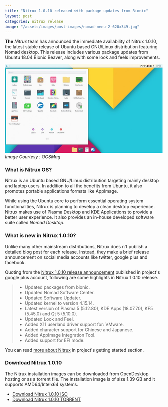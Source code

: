 ```yaml
---
title: "Nitrux 1.0.10 released with package updates from Bionic"
layout: post
categories: nitrux release
image: "/assets/images/post-images/nomad-menu-2-620x349.jpg"
---
```


**The** *Nitrux* team has announced the immediate availability of Nitrux 1.0.10, the latest stable release of Ubuntu based GNU/Linux distribution featuring Nomad desktop. This release includes various package updates from Ubuntu 18.04 Bionic Beaver, along with some look and feels improvements.

![Nitrux 1.0.10 banner](/assets/images/post-images/nomad-menu-2-620x349.jpg)
*Image Courtesy : OCSMag*

### What is Nitrux OS?
Nitrux is an Ubuntu based GNU/Linux distribution targeting mainly desktop and laptop users. In addition to all the benefits from Ubuntu, it also promotes portable applications formats like AppImage.

While using the Ubuntu core to perform essential operating system functionalities, Nitrux is planning to develop a clean desktop experience. Nitrux makes use of Plasma Desktop and KDE Applications to provide a better user experience. It also provides an in-house developed software suite called *Nomad Desktop*.

### What is new in Nitrux 1.0.10?
Unlike many other mainstream distributions, Nitrux does n't publish a detailed blog post for each release. Instead, they make a brief release announcement on social media accounts like twitter, google plus and facebook.

Quoting from the [Nitrux 1.0.10 release announcement](https://plus.google.com/+NitruxInside/posts/BUEKoJ7RPvG) published in project's google plus account, following are some highlights in Nitrux 1.0.10 release.
> - Updated packages from bionic.
> - Updated Nomad Software Center.
> - Updated Software Updater.
> - Updated kernel to version 4.15.14.
> - Latest version of Plasma 5 (5.12.80), KDE Apps (18.07.70), KF5 (5.45.0) and Qt 5 (5.10.0).
> - Updated Look and Feel.
> - Added X11 userland driver support for: VMware.
> - Added character support for Chinese and Japanese.
> - Added AppImage Integration Tool.
> - Added support for EFI mode.

You can read [more about Nitrux](https://nxos.org/compendium/#get-started) in project's getting started section.

### Download Nitrux 1.0.10
The Nitrux installation images can be downloaded from OpenDesktop hosting or as a torrent file. The installation image is of size 1.39 GB and it supports AMD64/Intelx64 systems.

- [Download Nitrux 1.0.10 ISO](https://www.opendesktop.org/p/1188112/startdownload?file_id=1522477880&file_name=nitrux_release_1.0.10-4.iso&file_type=application/octet-stream&file_size=1421885440&url=https%3A%2F%2Fdl.opendesktop.org%2Fapi%2Ffiles%2Fdownloadfile%2Fid%2F1522477880%2Fs%2F5d9e8cbf938291415be8bbbbe95aa7a9%2Ft%2F1522602626%2Fu%2F247731%2Fnitrux_release_1.0.10-4.iso)
- [Download Nitrux 1.0.10 TORRENT](https://www.opendesktop.org/p/1188112/startdownload?file_id=1522479564&file_name=nitrux_release_1.0.10-4.torrent&file_type=application/x-bittorrent&file_size=54771&url=https%3A%2F%2Fdl.opendesktop.org%2Fapi%2Ffiles%2Fdownloadfile%2Fid%2F1522479564%2Fs%2F5d9e8cbf938291415be8bbbbe95aa7a9%2Ft%2F1522602626%2Fu%2F247731%2Fnitrux_release_1.0.10-4.torrent)